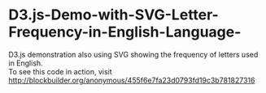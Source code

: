 # D3.js-Demo-with-SVG-Letter-Frequency-in-English-Language-
D3.js demonstration also using SVG showing the frequency of letters used in English.  
To see this code in action, visit http://blockbuilder.org/anonymous/455f6e7fa23d0793fd19c3b781827316
